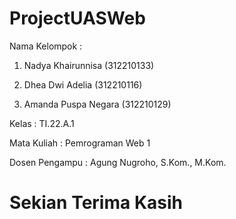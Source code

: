 # ProjectUASWeb

Nama Kelompok    : 
1. Nadya Khairunnisa (312210133)

2. Dhea Dwi Adelia (312210116)
                   
3. Amanda Puspa Negara (312210129)

Kelas            : TI.22.A.1

Mata Kuliah      : Pemrograman Web 1

Dosen Pengampu   : Agung Nugroho, S.Kom., M.Kom.



# Sekian Terima Kasih
